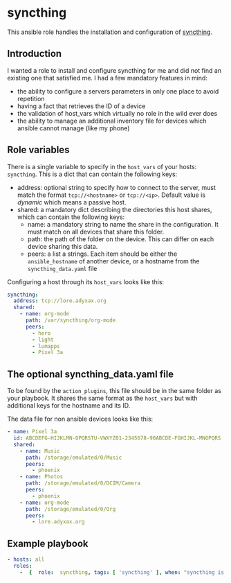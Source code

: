 # syncthing

This ansible role handles the installation and configuration of [syncthing](https://syncthing.net/).

## Introduction

I wanted a role to install and configure syncthing for me and did not find an existing one that satisfied me. I had a few mandatory features in mind:
- the ability to configure a servers parameters in only one place to avoid repetition
- having a fact that retrieves the ID of a device
- the validation of host_vars which virtually no role in the wild ever does
- the ability to manage an additional inventory file for devices which ansible cannot manage (like my phone)

## Role variables

There is a single variable to specify in the `host_vars` of your hosts: `syncthing`. This is a dict that can contain the following keys:
- address: optional string to specify how to connect to the server, must match the format `tcp://<hostname>` or `tcp://<ip>`. Default value is *dynamic* which means a passive host.
- shared: a mandatory dict describing the directories this host shares, which can contain the following keys:
  - name: a mandatory string to name the share in the configuration. It must match on all devices that share this folder.
  - path: the path of the folder on the device. This can differ on each device sharing this data.
  - peers: a list a strings. Each item should be either the `ansible_hostname` of another device, or a hostname from the `syncthing_data.yaml` file

Configuring a host through its `host_vars` looks like this:
```yaml
syncthing:
  address: tcp://lore.adyxax.org
  shared:
    - name: org-mode
      path: /var/syncthing/org-mode
      peers:
        - hero
        - light
        - lumapps
        - Pixel 3a
```

## The optional syncthing_data.yaml file

To be found by the `action_plugins`, this file should be in the same folder as your playbook. It shares the same format as the `host_vars` but with additional keys for the hostname and its ID.

The data file for non ansible devices looks like this:
```yaml
- name: Pixel 3a
  id: ABCDEFG-HIJKLMN-OPQRSTU-VWXYZ01-2345678-90ABCDE-FGHIJKL-MNOPQRS
  shared:
    - name: Music
      path: /storage/emulated/0/Music
      peers:
        - phoenix
    - name: Photos
      path: /storage/emulated/0/DCIM/Camera
      peers:
        - phoenix
    - name: org-mode
      path: /storage/emulated/0/Org
      peers:
        - lore.adyxax.org
```

## Example playbook

```yaml
- hosts: all
  roles:
    -  {  role:  syncthing, tags: [ 'syncthing' ], when: "syncthing is defined" }
```
